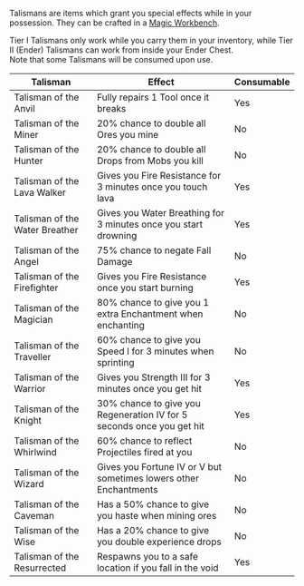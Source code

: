 Talismans are items which grant you special effects while in your possession. They can be crafted in a [Magic Workbench](https://github.com/Slimefun/Slimefun4/wiki/Magic-Workbench).

Tier I Talismans only work while you carry them in your inventory, while Tier II (Ender) Talismans can work from inside your Ender Chest.<br>
Note that some Talismans will be consumed upon use.

| Talisman | Effect | Consumable |
| -------- | ------ | ---------- |
| Talisman of the Anvil | Fully repairs 1 Tool once it breaks | Yes |
| Talisman of the Miner | 20% chance to double all Ores you mine | No |
| Talisman of the Hunter | 20% chance to double all Drops from Mobs you kill | No |
| Talisman of the Lava Walker | Gives you Fire Resistance for 3 minutes once you touch lava | Yes |
| Talisman of the Water Breather | Gives you Water Breathing for 3 minutes once you start drowning | Yes |
| Talisman of the Angel | 75% chance to negate Fall Damage | No |
| Talisman of the Firefighter | Gives you Fire Resistance once you start burning | Yes |
| Talisman of the Magician | 80% chance to give you 1 extra Enchantment when enchanting | No |
| Talisman of the Traveller | 60% chance to give you Speed I for 3 minutes when sprinting | No |
| Talisman of the Warrior | Gives you Strength III for 3 minutes once you get hit | Yes |
| Talisman of the Knight | 30% chance to give you Regeneration IV for 5 seconds once you get hit | Yes |
| Talisman of the Whirlwind | 60% chance to reflect Projectiles fired at you | No |
| Talisman of the Wizard | Gives you Fortune IV or V but sometimes lowers other Enchantments | No |
| Talisman of the Caveman | Has a 50% chance to give you haste when mining ores | No |
| Talisman of the Wise | Has a 20% chance to give you double experience drops | No |
| Talisman of the Resurrected | Respawns you to a safe location if you fall in the void | Yes |
